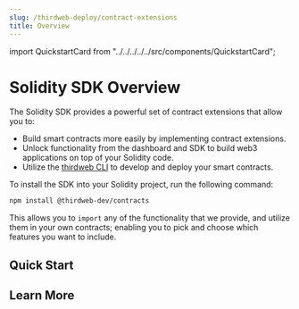 ```yaml
---
slug: /thirdweb-deploy/contract-extensions
title: Overview
---
```


import QuickstartCard from "../../../../../src/components/QuickstartCard";

# Solidity SDK Overview

The Solidity SDK provides a powerful set of contract extensions that allow you to:

- Build smart contracts more easily by implementing contract extensions.
- Unlock functionality from the dashboard and SDK to build web3 applications on top of your Solidity code.
- Utilize the [thirdweb CLI](/thirdweb-deploy/thirdweb-cli) to develop and deploy your smart contracts.

To install the SDK into your Solidity project, run the following command:

```bash
npm install @thirdweb-dev/contracts
```

This allows you to `import` any of the functionality that we provide, and utilize them in your own contracts; enabling you to
pick and choose which features you want to include.

## Quick Start

<div className="row" style={{marginBottom:24}}>

<div className="col col--12" style={{ marginTop: 8 }}>
  <QuickstartCard
    name="Create an NFT Collection using contract extensions"
    link="/thirdweb-deploy/contract-extensions/quickstart"
    image="/assets/icons/nft.png"
  />
</div>

</div>

## Learn More

<div className="row" style={{marginBottom:24}}>

<!-- TODO: This link should change to something more useful -->
<div className="col col--6" style={{ marginTop: 8 }}>
  <QuickstartCard
    name="Explore the Available Contract Extensions"
    link="/thirdweb-deploy/contract-extensions/erc20"
    image="/assets/icons/general.png"
  />
</div>

<div className="col col--6" style={{ marginTop: 8 }}>
  <QuickstartCard
    name="What is thirdweb deploy?"
    link="/thirdweb-deploy"
    image="/assets/icons/thirdweb-icon.png"
  />
</div>

</div>
